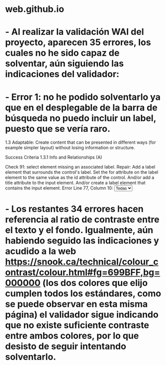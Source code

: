 # web.github.io

# - Al realizar la validación WAI del proyecto, aparecen 35 errores, los cuales no he sido capaz de solventar, aún siguiendo las indicaciones del validador:

# - Error 1: no he podido solventarlo ya que en el desplegable de la barra de búsqueda no puedo incluir un label, puesto que se vería raro.

1.3 Adaptable: Create content that can be presented in different ways (for example simpler layout) without losing information or structure.

Success Criteria 1.3.1 Info and Relationships (A)

Check 91: select element missing an associated label.
Repair: Add a label element that surrounds the control's label. Set the for attribute on the label element to the same value as the id attribute of the control. And/or add a title attribute to the input element. And/or create a label element that contains the input element.
Error Line 77, Column 10:
<select class="input-select">
										<option value="0">Todas</option>
										<option value=" ...

# - Los restantes 34 errores hacen referencia al ratio de contraste entre el texto y el fondo. Igualmente, aún habiendo seguido las indicaciones y acudido a la web https://snook.ca/technical/colour_contrast/colour.html#fg=699BFF,bg=000000 (los dos colores que elijo cumplen todos los estándares, como se puede observar en esta misma página) el validador sigue indicando que no existe suficiente contraste entre ambos colores, por lo que desisto de seguir intentando solventarlo.

